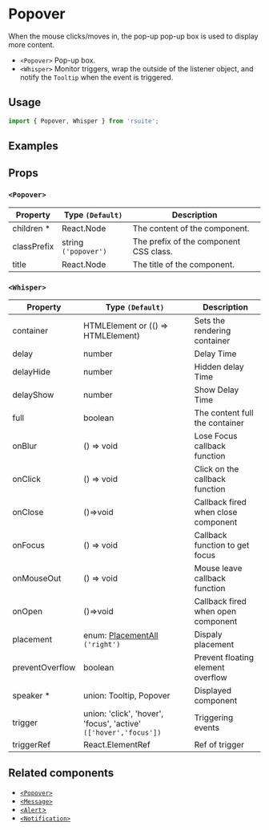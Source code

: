 # Popover

When the mouse clicks/moves in, the pop-up pop-up box is used to display more content.

- `<Popover>` Pop-up box.
- `<Whisper>` Monitor triggers, wrap the outside of the listener object, and notify the `Tooltip` when the event is triggered.

## Usage

```js
import { Popover, Whisper } from 'rsuite';
```

## Examples

<!--{demo}-->

## Props

### `<Popover>`

| Property    | Type `(Default)`     | Description                            |
| ----------- | -------------------- | -------------------------------------- |
| children \* | React.Node           | The content of the component.          |
| classPrefix | string `('popover')` | The prefix of the component CSS class. |
| title       | React.Node           | The title of the component.            |

### `<Whisper>`

| Property        | Type `(Default)`                                                 | Description                         |
| --------------- | ---------------------------------------------------------------- | ----------------------------------- |
| container       | HTMLElement or (() => HTMLElement)                               | Sets the rendering container        |
| delay           | number                                                           | Delay Time                          |
| delayHide       | number                                                           | Hidden delay Time                   |
| delayShow       | number                                                           | Show Delay Time                     |
| full            | boolean                                                          | The content full the container      |
| onBlur          | () => void                                                       | Lose Focus callback function        |
| onClick         | () => void                                                       | Click on the callback function      |
| onClose         | ()=>void                                                         | Callback fired when close component |
| onFocus         | () => void                                                       | Callback function to get focus      |
| onMouseOut      | () => void                                                       | Mouse leave callback function       |
| onOpen          | ()=>void                                                         | Callback fired when open component  |
| placement       | enum: [PlacementAll](#types) `('right')`                         | Dispaly placement                   |
| preventOverflow | boolean                                                          | Prevent floating element overflow   |
| speaker \*      | union: Tooltip, Popover                                          | Displayed component                 |
| trigger         | union: 'click', 'hover', 'focus', 'active' `(['hover','focus'])` | Triggering events                   |
| triggerRef      | React.ElementRef                                                 | Ref of trigger                      |

## Related components

- [`<Popover>`](./popover)
- [`<Message>`](./message)
- [`<Alert`>](./alert)
- [`<Notification>`](./notification)
